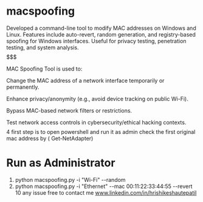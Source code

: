 # macspoofing
Developed a command-line tool to modify MAC addresses on Windows and Linux. Features include auto-revert, random generation, and registry-based spoofing for Windows interfaces. Useful for privacy testing, penetration testing, and system analysis.
$$$$$$$$$$$$$$$$$$$$$$$$$$$$$$$$$$$$$$$$$$$$$$$$$$$$$$$$$$$$$$$$$$$$$$$$$$$$$$$$$$$$$$$$$$$$$$$$$$$$$$$$$$$$$$$$$$$$$$$$$$$$$$$$$$$$$$$$$$$

MAC Spoofing Tool is used to:

Change the MAC address of a network interface temporarily or permanently.

Enhance privacy/anonymity (e.g., avoid device tracking on public Wi-Fi).

Bypass MAC-based network filters or restrictions.

Test network access controls in cybersecurity/ethical hacking contexts.
$$$$$$$$$$$$$$$$$$$$$$$$$$$$$$$$$$$$$$$$$$$$$$$$$$$$$$$$$$$$$$$$$$$$$$$$$$$$$$$$$$$$$$$$$$$$$$$$$$$$$$$$$$$$$$$$$$$$$$$$$$$$$$$$$$$$$$$$$$$$4
first step is to open powershell and run it as admin 
check the first original mac address by ( Get-NetAdapter)
# Run as Administrator
1. python macspoofing.py -i "Wi-Fi" --random
2. python macspoofing.py -i "Ethernet" --mac 00:11:22:33:44:55 --revert  10
   any issue free to contact me
   www.linkedin.com/in/hrishikeshautepatil
